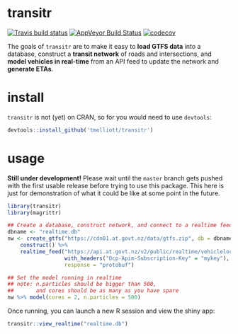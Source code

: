 # transitr

[![Travis build status](https://travis-ci.org/tmelliott/transitr.svg?branch=master)](https://travis-ci.org/tmelliott/transitr)
[![AppVeyor Build Status](https://ci.appveyor.com/api/projects/status/github/tmelliott/transitr?branch=master&svg=true)](https://ci.appveyor.com/project/tmelliott/transitr)
[![codecov](https://codecov.io/gh/tmelliott/transitr/branch/master/graph/badge.svg)](https://codecov.io/gh/tmelliott/transitr)

The goals of `transitr` are to make it easy to __load GTFS data__ into a database,
construct a __transit network__ of roads and intersections,
and __model vehicles in real-time__ from an API feed to update the network
and __generate ETAs__.


# install

`transitr` is not (yet) on CRAN, so for you would need to use `devtools`:
```r
devtools::install_github('tmelliott/transitr')
```


# usage

__Still under development!__
Please wait until the `master` branch gets pushed with the first
usable release before trying to use this package.
This here is just for demonstration of what it could be like at some point
in the future.

```r
library(transitr)
library(magrittr)

## Create a database, construct network, and connect to a realtime feed
dbname <- "realtime.db"
nw <- create_gtfs("https://cdn01.at.govt.nz/data/gtfs.zip", db = dbname) %>%
    construct() %>%
    realtime_feed("https://api.at.govt.nz/v2/public/realtime/vehiclelocations",
                  with_headers("Ocp-Apim-Subscription-Key" = "mykey"),
                  response = "protobuf")

## Set the model running in realtime
## note: n.particles should be bigger than 500,
##       and cores should be as many as you have spare
nw %>% model(cores = 2, n.particles = 500)
```

Once running, you can launch a new R session and view the shiny app:
```r
transitr::view_realtime("realtime.db")
```
